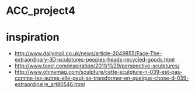 # ACC_project4


# inspiration
* http://www.dailymail.co.uk/news/article-2049855/Face-The-extraordinary-3D-sculptures-peoples-heads-recycled-goods.html
* http://www.toxel.com/inspiration/2011/11/29/perspective-sculptures/
* http://www.ohmymag.com/sculpture/cette-sculpture-n-039-est-pas-comme-les-autres-elle-peut-se-transformer-en-quelque-chose-d-039-extraordinaire_art80546.html
